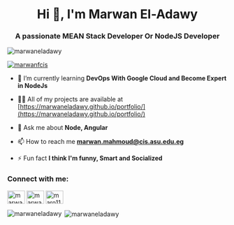<h1 align="center">Hi 👋, I'm Marwan El-Adawy</h1>
<h3 align="center">A passionate MEAN Stack Developer Or NodeJS Developer</h3>

<p align="left"> <img src="https://komarev.com/ghpvc/?username=marwaneladawy&label=Profile%20views&color=0e75b6&style=flat" alt="marwaneladawy" /> </p>

<p align="left"> <a href="https://twitter.com/marwanfcis" target="blank"><img src="https://img.shields.io/twitter/follow/marwanfcis?logo=twitter&style=for-the-badge" alt="marwanfcis" /></a> </p>

- 🌱 I’m currently learning **DevOps With Google Cloud and Become Expert in NodeJs**

- 👨‍💻 All of my projects are available at [https://marwaneladawy.github.io/portfolio/](https://marwaneladawy.github.io/portfolio/)

- 💬 Ask me about **Node, Angular**

- 📫 How to reach me **marwan.mahmoud@cis.asu.edu.eg**

- ⚡ Fun fact **I think I'm funny, Smart and Socialized**

<h3 align="left">Connect with me:</h3>
<p align="left">
<a href="https://twitter.com/marwanfcis" target="blank"><img align="center" src="https://cdn.jsdelivr.net/npm/simple-icons@3.0.1/icons/twitter.svg" alt="marwanfcis" height="30" width="40" /></a>
<a href="https://linkedin.com/in/marwan-el-adawy" target="blank"><img align="center" src="https://cdn.jsdelivr.net/npm/simple-icons@3.0.1/icons/linkedin.svg" alt="marwan-el-adawy" height="30" width="40" /></a>
<a href="https://fb.com/maro1100" target="blank"><img align="center" src="https://cdn.jsdelivr.net/npm/simple-icons@3.0.1/icons/facebook.svg" alt="maro1100" height="30" width="40" /></a>
</p>




<p><img align="left" src="https://github-readme-stats.vercel.app/api/top-langs?username=marwaneladawy&show_icons=true&theme=onedark&locale=en&layout=compact" alt="marwaneladawy" /></p>

<p>&nbsp;<img align="center" src="https://github-readme-stats.vercel.app/api?username=marwaneladawy&show_icons=true&theme=dark&locale=en" alt="marwaneladawy" /></p>

